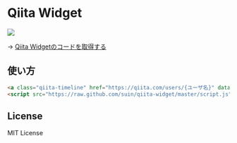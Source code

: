 # Qiita Widget

![](https://raw.github.com/suin/qiita-widget/master/image.png)

→ [Qiita Widgetのコードを取得する](http://qiita-widget.suin.org/)

## 使い方

```html
<a class="qiita-timeline" href="https://qiita.com/users/{ユーザ名}" data-qiita-username="{ユーザ名}">{ユーザ名}のtips</a>
<script src="https://raw.github.com/suin/qiita-widget/master/script.js"></script>
```

## License

MIT License